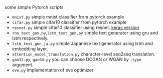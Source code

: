 some simple Pytorch scripts

* `mnist.py` simple mnist classifier from pytorch example
* `cifar.py` simple cifar10 classifier from pytorch example
* `resnet.py` simple cifar10 classifier using resnet. [keras version](https://github.com/moskomule/kuzushi-ji)
* `rnn_text_gen.py`,`lstm_text_gen.py` simple text generator using gru and lstm respectively.
* `lstm_text_gen_ja.py` simple Japanese text generator using lstm and embedding layer.
* `attention_model_translation.py` character-level seq2seq translation.
* `gan32.py`, `gan64.py` you can choose DCGAN or WGAN by `-type` argument.
* `eve.py` implementation of eve optimizer